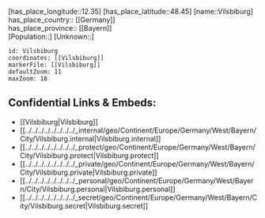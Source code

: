 ﻿---
location: [48.45,12.35] 
mapzoom: [7,12] 
mapmarker: city 
type: City
tags:
- geo/City


SpocWebEntityId: 35308
isDeleted: false
confidential: public

---
[has_place_longitude::12.35] 
[has_place_latitude::48.45] 
[name::Vilsbiburg] 
has_place_country:: [[Germany]]  
has_place_province:: [[Bayern]]  
[Population::] 
[Unknown::] 


```leaflet
id: Vilsbiburg
coordinates: [[Vilsbiburg]] 
markerFile: [[Vilsbiburg]] 
defaultZoom: 11 
maxZoom: 18
```


## Confidential Links & Embeds: 
- [[Vilsbiburg|Vilsbiburg]]  
- [[../../../../../../../../_internal/geo/Continent/Europe/Germany/West/Bayern/City/Vilsbiburg.internal|Vilsbiburg.internal]] 
- [[../../../../../../../../_protect/geo/Continent/Europe/Germany/West/Bayern/City/Vilsbiburg.protect|Vilsbiburg.protect]] 
- [[../../../../../../../../_private/geo/Continent/Europe/Germany/West/Bayern/City/Vilsbiburg.private|Vilsbiburg.private]] 
- [[../../../../../../../../_personal/geo/Continent/Europe/Germany/West/Bayern/City/Vilsbiburg.personal|Vilsbiburg.personal]] 
- [[../../../../../../../../_secret/geo/Continent/Europe/Germany/West/Bayern/City/Vilsbiburg.secret|Vilsbiburg.secret]] 
